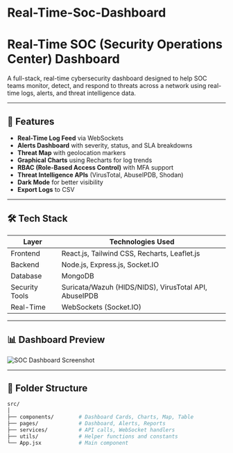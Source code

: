 # Real-Time-Soc-Dashboard

# Real-Time SOC (Security Operations Center) Dashboard

A full-stack, real-time cybersecurity dashboard designed to help SOC teams monitor, detect, and respond to threats across a network using real-time logs, alerts, and threat intelligence data.

---

## 🚀 Features

- **Real-Time Log Feed** via WebSockets
- **Alerts Dashboard** with severity, status, and SLA breakdowns
- **Threat Map** with geolocation markers
- **Graphical Charts** using Recharts for log trends
- **RBAC (Role-Based Access Control)** with MFA support
- **Threat Intelligence APIs** (VirusTotal, AbuseIPDB, Shodan)
- **Dark Mode** for better visibility
- **Export Logs** to CSV

---

## 🛠️ Tech Stack

| Layer       | Technologies Used                                       |
|-------------|----------------------------------------------------------|
| Frontend    | React.js, Tailwind CSS, Recharts, Leaflet.js             |
| Backend     | Node.js, Express.js, Socket.IO                           |
| Database    | MongoDB                                                  |
| Security Tools | Suricata/Wazuh (HIDS/NIDS), VirusTotal API, AbuseIPDB |
| Real-Time   | WebSockets (Socket.IO)                                   |

---

## 📊 Dashboard Preview

![SOC Dashboard Screenshot](link-to-screenshot-if-hosted)

---

## 📁 Folder Structure

```bash
src/
│
├── components/        # Dashboard Cards, Charts, Map, Table
├── pages/             # Dashboard, Alerts, Reports
├── services/          # API calls, WebSocket handlers
├── utils/             # Helper functions and constants
└── App.jsx            # Main component
